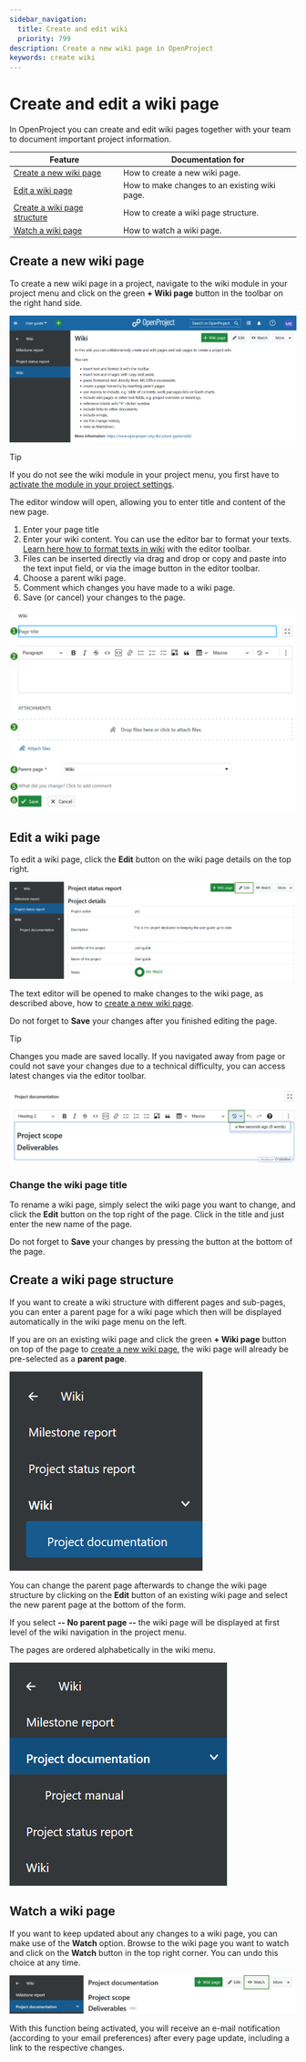 ```yaml
---
sidebar_navigation:
  title: Create and edit wiki
  priority: 799
description: Create a new wiki page in OpenProject
keywords: create wiki
---
```


# Create and edit a wiki page

In OpenProject you can create and edit wiki pages together with your team to document important project information.

| Feature                                                       | Documentation for                             |
|---------------------------------------------------------------|-----------------------------------------------|
| [Create a new wiki page](#create-a-new-wiki-page)             | How to create a new wiki page.                |
| [Edit a wiki page](#edit-a-wiki-page)                         | How to make changes to an existing wiki page. |
| [Create a wiki page structure](#create-a-wiki-page-structure) | How to create a wiki page structure.          |
| [Watch a wiki page](#watch-a-wiki-page)                       | How to watch a wiki page.                     |

## Create a new wiki page

To create a new wiki page in a project, navigate to the wiki module in your project menu and click on the green **+ Wiki page** button in the toolbar on the right hand side.

![Create a new wiki page in OpenProject](openproject_user_guide_create_wiki_page_button.png)

> [!TIP]
>
> If you do not see the wiki module in your project menu, you first have to [activate the module in your project settings](../../projects).

The editor window will open, allowing you to enter title and content of the new page.

1. Enter your page title
2. Enter your wiki content. You can use the editor bar to format your texts.  [Learn here how to format texts in wiki](../#general-wiki-information) with the editor toolbar.
3. Files can be inserted directly via drag and drop or copy and paste into the text input field, or via the image button in the editor toolbar.
4. Choose a parent wiki page.
5. Comment which changes you have made to a wiki page.
6. Save (or cancel) your changes to the page.

![Form to create a new wiki page in OpenProject](openproject_user_guide_create_wiki_page_form.png)

## Edit a wiki page

To edit a wiki page, click the **Edit** button on the wiki page details on the top right.

![Edit wiki page in OpenProject](openproject_user_guide_edit_wiki_page_button.png)

The text editor will be opened to make changes to the wiki page, as described above, how to [create a new wiki page](#create-a-new-wiki-page).

Do not forget to **Save** your changes after you finished editing the page.

> [!TIP] 
>
> Changes you made are saved locally. If you navigated away from page or could not save your changes due to a technical difficulty, you can access latest changes via the editor toolbar.

![Restore local backups in text editor in OpenProject](openproject_user_guide_wiki_autosave_icon.png)

### Change the wiki page title

To rename a wiki page, simply select the wiki page you want to change, and click the **Edit** button on the top right of the page. Click in the title and just enter the new name of the page.

Do not forget to **Save** your changes by pressing the button at the bottom of the page.

## Create a wiki page structure

If you want to create a wiki structure with different pages and sub-pages, you can enter a parent page for a wiki page which then will be displayed automatically in the wiki page menu on the left.

If you are on an existing wiki page and click the green **+ Wiki page** button on top of the page to [create a new wiki page](#create-a-new-wiki-page), the wiki page will already be pre-selected as a **parent page**.

![Wiki page structure example with page parent](openproject_user_guide_wiki_child_page_example.png)

You can change the parent page afterwards to change the wiki page structure by clicking on the **Edit** button of an existing wiki page and select the new parent page at the bottom of the form.

If you select **-- No parent page --** the wiki page will be displayed at first level of the wiki navigation in the project menu.

The pages are ordered alphabetically in the wiki menu.

![Wiki page structure example with no parent](openproject_user_guide_wiki_noparent_page_example.png)

## Watch a wiki page

If you want to keep updated about any changes to a wiki page, you can make use of the **Watch** option. Browse to the wiki page you want to watch and click on the **Watch** button in the top right corner. You can undo this choice at any time.

![Watch a wiki page in OpenProject](openproject_user_guide_watch_wiki_page_button.png)

With this function being activated, you will receive an e-mail notification (according to your email preferences) after every page update, including a link to the respective changes.
